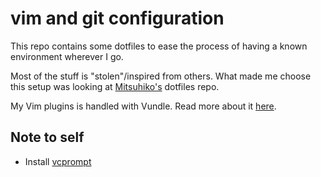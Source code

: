 # vim and git configuration
This repo contains some dotfiles to ease the process of having a known
environment wherever I go.

Most of the stuff is "stolen"/inspired from others. What made me choose this
setup was looking at [Mitsuhiko's](https://github.com/mitsuhiko) dotfiles
repo.

My Vim plugins is handled with Vundle. Read more about it 
[here](http://www.charlietanksley.net/philtex/sane-vim-plugin-management/).

## Note to self
- Install [vcprompt](https://bitbucket.org/mitsuhiko/vcprompt)

